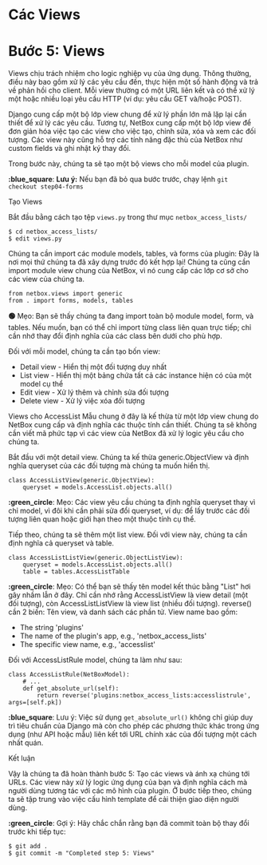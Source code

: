 # Các Views
# Bước 5: Views

Views chịu trách nhiệm cho logic nghiệp vụ của ứng dụng. Thông thường, điều này bao gồm xử lý các yêu cầu đến, thực hiện một số hành động và trả về phản hồi cho client. Mỗi view thường có một URL liên kết và có thể xử lý một hoặc nhiều loại yêu cầu HTTP (ví dụ: yêu cầu GET và/hoặc POST).

Django cung cấp một bộ lớp view chung để xử lý phần lớn mã lặp lại cần thiết để xử lý các yêu cầu. Tương tự, NetBox cung cấp một bộ lớp view để đơn giản hóa việc tạo các view cho việc tạo, chỉnh sửa, xóa và xem các đối tượng. Các view này cũng hỗ trợ các tính năng đặc thù của NetBox như custom fields và ghi nhật ký thay đổi.

Trong bước này, chúng ta sẽ tạo một bộ views cho mỗi model của plugin.

**:blue_square**: **Lưu ý:** Nếu bạn đã bỏ qua bước trước, chạy lệnh `git checkout step04-forms`

Tạo Views

Bắt đầu bằng cách tạo tệp `views.py` trong thư mục `netbox_access_lists/`

```
$ cd netbox_access_lists/
$ edit views.py
```
Chúng ta cần import các module models, tables, và forms của plugin: Đây là nơi mọi thứ chúng ta đã xây dựng trước đó kết hợp lại! Chúng ta cũng cần import module view chung của NetBox, vì nó cung cấp các lớp cơ sở cho các view của chúng ta.
```
from netbox.views import generic
from . import forms, models, tables
```
**:green_circle:** Mẹo: Bạn sẽ thấy chúng ta đang import toàn bộ module model, form, và tables. Nếu muốn, bạn có thể chỉ import từng class liên quan trực tiếp; chỉ cần nhớ thay đổi định nghĩa của các class bên dưới cho phù hợp.

Đối với mỗi model, chúng ta cần tạo bốn view:

- Detail view - Hiển thị một đối tượng duy nhất
- List view - Hiển thị một bảng chứa tất cả các instance hiện có của một model cụ thể
- Edit view - Xử lý thêm và chỉnh sửa đối tượng
- Delete view - Xử lý việc xóa đối tượng

Views cho AccessList
Mẫu chung ở đây là kế thừa từ một lớp view chung do NetBox cung cấp và định nghĩa các thuộc tính cần thiết. Chúng ta sẽ không cần viết mã phức tạp vì các view của NetBox đã xử lý logic yêu cầu cho chúng ta.

Bắt đầu với một detail view. Chúng ta kế thừa generic.ObjectView và định nghĩa queryset của các đối tượng mà chúng ta muốn hiển thị.

```
class AccessListView(generic.ObjectView):
    queryset = models.AccessList.objects.all()
```
**:green_circle**: Mẹo: Các view yêu cầu chúng ta định nghĩa queryset thay vì chỉ model, vì đôi khi cần phải sửa đổi queryset, ví dụ: để lấy trước các đối tượng liên quan hoặc giới hạn theo một thuộc tính cụ thể.

Tiếp theo, chúng ta sẽ thêm một list view. Đối với view này, chúng ta cần định nghĩa cả queryset và table.
```
class AccessListListView(generic.ObjectListView):
    queryset = models.AccessList.objects.all()
    table = tables.AccessListTable
```
**:green_circle**: Mẹo: Có thể bạn sẽ thấy tên model kết thúc bằng "List" hơi gây nhầm lẫn ở đây. Chỉ cần nhớ rằng AccessListView là view detail (một đối tượng), còn AccessListListView là view list (nhiều đối tượng).
reverse() cần 2 biến: Tên view, và danh sách các phần tử. View name bao gồm:
- The string 'plugins'
- The name of the plugin's app, e.g., 'netbox_access_lists'
- The specific view name, e.g., 'accesslist'

Đối với AccessListRule model, chúng ta làm như sau:
```
class AccessListRule(NetBoxModel):
    # ...
    def get_absolute_url(self):
        return reverse('plugins:netbox_access_lists:accesslistrule', args=[self.pk])
```
**:blue_square**: Lưu ý: Việc sử dụng `get_absolute_url()` không chỉ giúp duy trì tiêu chuẩn của Django mà còn cho phép các phương thức khác trong ứng dụng (như API hoặc mẫu) liên kết tới URL chính xác của đối tượng một cách nhất quán.

Kết luận

Vậy là chúng ta đã hoàn thành bước 5: Tạo các views và ánh xạ chúng tới URLs. Các view này xử lý logic ứng dụng của bạn và định nghĩa cách mà người dùng tương tác với các mô hình của plugin. Ở bước tiếp theo, chúng ta sẽ tập trung vào việc cấu hình template để cải thiện giao diện người dùng.

**:green_circle**: Gợi ý: Hãy chắc chắn rằng bạn đã commit toàn bộ thay đổi trước khi tiếp tục:
```
$ git add .
$ git commit -m "Completed step 5: Views"
```